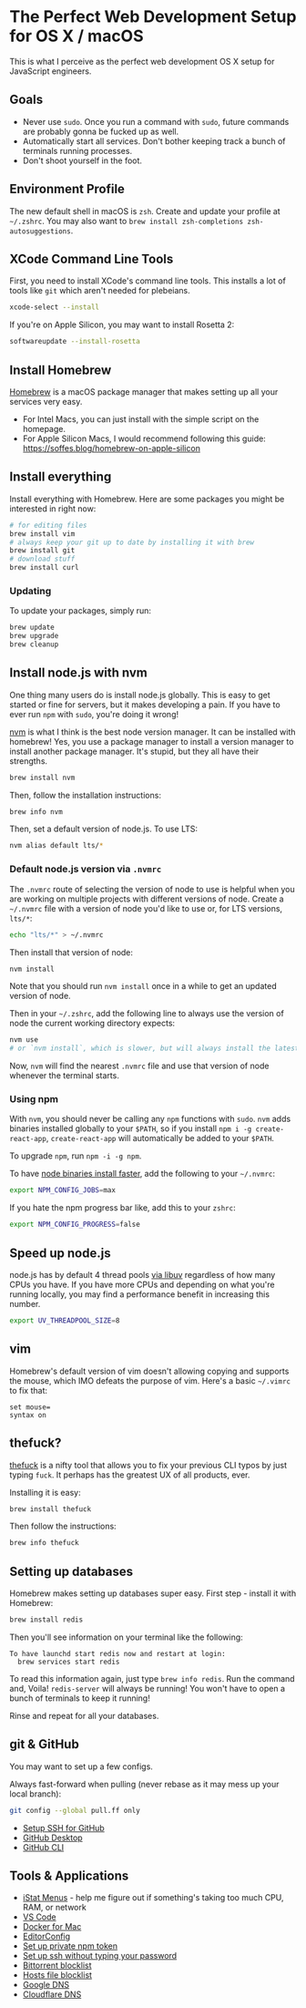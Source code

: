 # The Perfect Web Development Setup for OS X / macOS

This is what I perceive as the perfect web development OS X setup for JavaScript engineers.

## Goals

- Never use `sudo`. Once you run a command with `sudo`, future commands are probably gonna be fucked up as well.
- Automatically start all services. Don't bother keeping track a bunch of terminals running processes.
- Don't shoot yourself in the foot.

## Environment Profile

The new default shell in macOS is `zsh`.
Create and update your profile at `~/.zshrc`.
You may also want to `brew install zsh-completions zsh-autosuggestions`.

## XCode Command Line Tools

First, you need to install XCode's command line tools.
This installs a lot of tools like `git` which aren't needed for plebeians.

```zsh
xcode-select --install
```

If you're on Apple Silicon, you may want to install Rosetta 2:

```zsh
softwareupdate --install-rosetta
```

## Install Homebrew

[Homebrew](https://brew.sh/) is a macOS package manager that makes setting up all your services very easy.

- For Intel Macs, you can just install with the simple script on the homepage.
- For Apple Silicon Macs, I would recommend following this guide: https://soffes.blog/homebrew-on-apple-silicon

## Install everything

Install everything with Homebrew.
Here are some packages you might be interested in right now:

```zsh
# for editing files
brew install vim
# always keep your git up to date by installing it with brew
brew install git
# download stuff
brew install curl
```

### Updating

To update your packages,
simply run:

```zsh
brew update
brew upgrade
brew cleanup
```

## Install node.js with nvm

One thing many users do is install node.js globally.
This is easy to get started or fine for servers,
but it makes developing a pain.
If you have to ever run `npm` with `sudo`,
you're doing it wrong!

[nvm](https://github.com/nvm-sh/nvm) is what I think is the best node version manager.
It can be installed with homebrew!
Yes, you use a package manager to install a version manager to install another package manager.
It's stupid, but they all have their strengths.

```zsh
brew install nvm
```

Then, follow the installation instructions:

```zsh
brew info nvm
```

Then, set a default version of node.js. To use LTS:

```zsh
nvm alias default lts/*
```

### Default node.js version via `.nvmrc`

The `.nvmrc` route of selecting the version of node to use is helpful when you are working on multiple projects with different versions of node. Create a `~/.nvmrc` file with a version of node you'd like to use or, for LTS versions, `lts/*`:

```zsh
echo "lts/*" > ~/.nvmrc
```

Then install that version of node:

```zsh
nvm install
```

Note that you should run `nvm install` once in a while to get an updated version of node.

Then in your `~/.zshrc`, add the following line to always use the version of node the current working directory expects:

```zsh
nvm use
# or `nvm install`, which is slower, but will always install the latest version of node
```

Now, `nvm` will find the nearest `.nvmrc` file and use that version of node whenever the terminal starts.

### Using npm

With `nvm`, you should never be calling any `npm` functions with `sudo`.
`nvm` adds binaries installed globally to your `$PATH`, so if you install `npm i -g create-react-app`, `create-react-app` will automatically be added to your `$PATH`.

To upgrade `npm`, run `npm -i -g npm`. 

To have [node binaries install faster](https://www.npmjs.com/package/node-gyp), add the following to your `~/.nvmrc`:

```zsh
export NPM_CONFIG_JOBS=max
```

If you hate the npm progress bar like, add this to your `zshrc`:

```zsh
export NPM_CONFIG_PROGRESS=false
```

## Speed up node.js

node.js has by default 4 thread pools [via libuv](http://docs.libuv.org/en/v1.x/threadpool.html) regardless of how many CPUs you have. If you have more CPUs and depending on what you're running locally, you may find a performance benefit in increasing this number.

```zsh
export UV_THREADPOOL_SIZE=8
```

## vim

Homebrew's default version of vim doesn't allowing copying and supports the mouse, which IMO defeats the purpose of vim. Here's a basic `~/.vimrc` to fix that:

```vimrc
set mouse=
syntax on
```

## thefuck?

[thefuck](https://github.com/nvbn/thefuck) is a nifty tool that allows you to fix your previous CLI typos by just typing `fuck`.
It perhaps has the greatest UX of all products, ever.

Installing it is easy:

```zsh
brew install thefuck
```

Then follow the instructions:

```zsh
brew info thefuck
```

## Setting up databases

Homebrew makes setting up databases super easy.
First step - install it with Homebrew:

```zsh
brew install redis
```

Then you'll see information on your terminal like the following:

```
To have launchd start redis now and restart at login:
  brew services start redis
```

To read this information again, just type `brew info redis`.
Run the command and, Voila!
`redis-server` will always be running!
You won't have to open a bunch of terminals to keep it running!

Rinse and repeat for all your databases.

## git & GitHub

You may want to set up a few configs.

Always fast-forward when pulling (never rebase as it may mess up your local branch):

```zsh
git config --global pull.ff only 
```

- [Setup SSH for GitHub](https://docs.github.com/en/free-pro-team@latest/github/authenticating-to-github/generating-a-new-ssh-key-and-adding-it-to-the-ssh-agent)
- [GitHub Desktop](https://desktop.github.com/)
- [GitHub CLI](https://cli.github.com)

## Tools & Applications

- [iStat Menus](http://bjango.com/mac/istatmenus/) - help me figure out if something's taking too much CPU, RAM, or network
- [VS Code](https://code.visualstudio.com/)
- [Docker for Mac](https://docs.docker.com/docker-for-mac/install/)
- [EditorConfig](https://editorconfig.org/)
- [Set up private npm token](https://docs.npmjs.com/using-private-packages-in-a-ci-cd-workflow)
- [Set up ssh without typing your password](https://superuser.com/questions/8077/how-do-i-set-up-ssh-so-i-dont-have-to-type-my-password)
- [Bittorrent blocklist](https://gist.github.com/shmup/29566c5268569069c256)
- [Hosts file blocklist](https://github.com/StevenBlack/hosts)
- [Google DNS](https://developers.google.com/speed/public-dns)
- [Cloudflare DNS](https://1.1.1.1/dns/)
